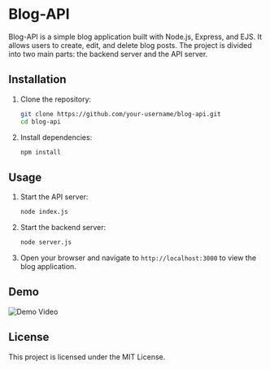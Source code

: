 # Blog-API

Blog-API is a simple blog application built with Node.js, Express, and EJS. It allows users to create, edit, and delete blog posts. The project is divided into two main parts: the backend server and the API server.

## Installation

1. Clone the repository:

   ```sh
   git clone https://github.com/your-username/blog-api.git
   cd blog-api
   ```

2. Install dependencies:
   ```sh
   npm install
   ```

## Usage

1. Start the API server:

   ```sh
   node index.js
   ```

2. Start the backend server:

   ```sh
   node server.js
   ```

3. Open your browser and navigate to `http://localhost:3000` to view the blog application.

## Demo

![Demo Video](./demo.gif)

## License

This project is licensed under the MIT License.
